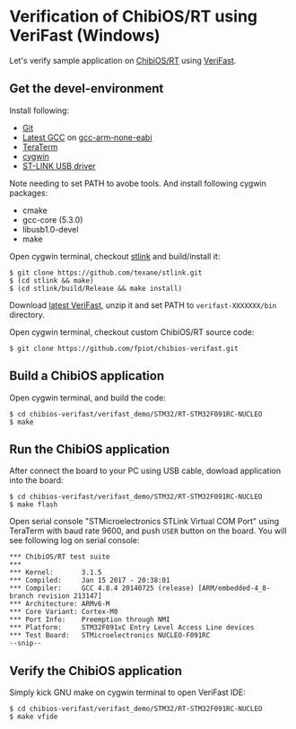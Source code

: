 # Verification of ChibiOS/RT using VeriFast (Windows)

Let's verify sample application on [ChibiOS/RT](http://www.chibios.org/) using [VeriFast](https://people.cs.kuleuven.be/~bart.jacobs/verifast/).

## Get the devel-environment

Install following:

* [Git](https://git-for-windows.github.io/)
* [Latest GCC](https://launchpad.net/gcc-arm-embedded/5.0/5-2016-q3-update/+download/gcc-arm-none-eabi-5_4-2016q3-20160926-win32.exe) on [gcc-arm-none-eabi](https://launchpad.net/gcc-arm-embedded/+download)
* [TeraTerm](https://ttssh2.osdn.jp/index.html.ja)
* [cygwin](https://cygwin.com/install.html)
* [ST-LINK USB driver](http://www.st.com/en/embedded-software/stsw-link009.html)

Note needing to set PATH to avobe tools. And install following cygwin packages:

* cmake
* gcc-core (5.3.0)
* libusb1.0-devel
* make

Open cygwin terminal, checkout [stlink](https://github.com/texane/stlink) and build/install it:

```
$ git clone https://github.com/texane/stlink.git
$ (cd stlink && make)
$ (cd stlink/build/Release && make install)
```

Download [latest VeriFast](https://github.com/verifast/verifast#binaries), unzip it and set PATH to `verifast-XXXXXXX/bin` directory.

Open cygwin terminal, checkout custom ChibiOS/RT source code:

```
$ git clone https://github.com/fpiot/chibios-verifast.git
```

## Build a ChibiOS application

Open cygwin terminal, and build the code:

```
$ cd chibios-verifast/verifast_demo/STM32/RT-STM32F091RC-NUCLEO
$ make
```

## Run the ChibiOS application

After connect the board to your PC using USB cable, dowload application into the board:

```
$ cd chibios-verifast/verifast_demo/STM32/RT-STM32F091RC-NUCLEO
$ make flash
```

Open serial console "STMicroelectronics STLink Virtual COM Port" using TeraTerm with baud rate 9600, and push `USER` button on the board. You will see following log on serial console:

```
*** ChibiOS/RT test suite
***
*** Kernel:       3.1.5
*** Compiled:     Jan 15 2017 - 20:38:01
*** Compiler:     GCC 4.8.4 20140725 (release) [ARM/embedded-4_8-branch revision 213147]
*** Architecture: ARMv6-M
*** Core Variant: Cortex-M0
*** Port Info:    Preemption through NMI
*** Platform:     STM32F091xC Entry Level Access Line devices
*** Test Board:   STMicroelectronics NUCLEO-F091RC
--snip--
```

## Verify the ChibiOS application

Simply kick GNU make on cygwin terminal to open VeriFast IDE:

```
$ cd chibios-verifast/verifast_demo/STM32/RT-STM32F091RC-NUCLEO
$ make vfide
```
